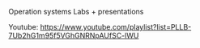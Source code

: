 Operation systems Labs + presentations

Youtube: https://www.youtube.com/playlist?list=PLLB-7Ub2hG1m95f5VGhGNRNpAUfSC-lWU
